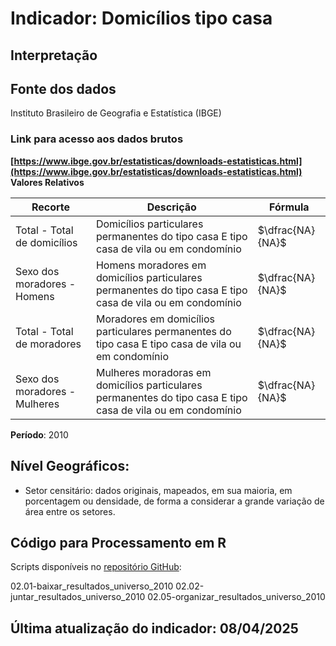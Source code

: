 # Indicador: Domicílios tipo casa

## Interpretação


## Fonte dos dados
Instituto Brasileiro de Geografia e Estatística (IBGE)

### Link para acesso aos dados brutos
**[https://www.ibge.gov.br/estatisticas/downloads-estatisticas.html](https://www.ibge.gov.br/estatisticas/downloads-estatisticas.html)**
**Valores Relativos**

|Recorte|Descrição  |Fórmula
|--|--|--|
|Total - Total de domicílios|Domicílios particulares permanentes do tipo casa E tipo casa de vila ou em condomínio|$\dfrac{NA}{NA}$|
|Sexo dos moradores - Homens|Homens moradores em domicílios particulares permanentes do tipo casa E tipo casa de vila ou em condomínio|$\dfrac{NA}{NA}$|
|Total - Total de moradores|Moradores em domicílios particulares permanentes do tipo casa E tipo casa de vila ou em condomínio|$\dfrac{NA}{NA}$|
|Sexo dos moradores - Mulheres|Mulheres moradoras em domicílios particulares permanentes do tipo casa E tipo casa de vila ou em condomínio|$\dfrac{NA}{NA}$|


**Período**: 2010

## Nível Geográficos:

 - Setor censitário: dados originais, mapeados, em sua maioria, em porcentagem ou densidade, de forma a considerar a grande variação de área entre os setores.

## Código para Processamento em R
Scripts disponíveis no [repositório GitHub](https://github.com/cem-usp/georedus):

02.01-baixar_resultados_universo_2010
02.02-juntar_resultados_universo_2010
02.05-organizar_resultados_universo_2010

## Última atualização do indicador: 08/04/2025
